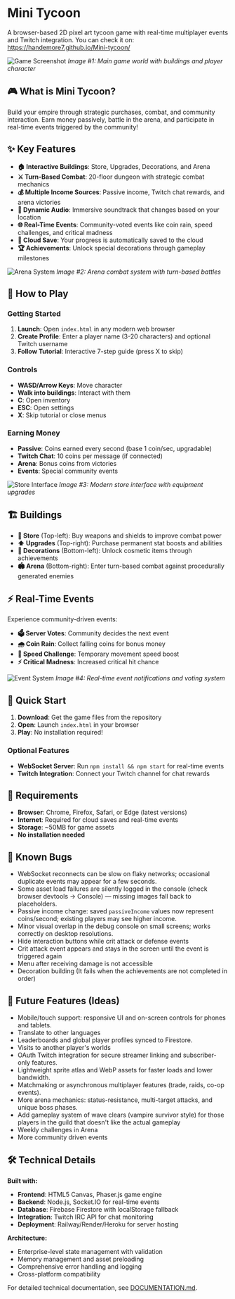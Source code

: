 # Mini Tycoon

A browser-based 2D pixel art tycoon game with real-time multiplayer events and Twitch integration.
You can check it on: https://handemore7.github.io/Mini-tycoon/

![Game Screenshot](assets/screenshots/image1.png)
*Image #1: Main game world with buildings and player character*

## 🎮 What is Mini Tycoon?

Build your empire through strategic purchases, combat, and community interaction. Earn money passively, battle in the arena, and participate in real-time events triggered by the community!

## ✨ Key Features

- **🏠 Interactive Buildings**: Store, Upgrades, Decorations, and Arena
- **⚔️ Turn-Based Combat**: 20-floor dungeon with strategic combat mechanics
- **💰 Multiple Income Sources**: Passive income, Twitch chat rewards, and arena victories
- **🎵 Dynamic Audio**: Immersive soundtrack that changes based on your location
- **🌐 Real-Time Events**: Community-voted events like coin rain, speed challenges, and critical madness
- **💾 Cloud Save**: Your progress is automatically saved to the cloud
- **🏆 Achievements**: Unlock special decorations through gameplay milestones

![Arena System](assets/screenshots/image2.png)
*Image #2: Arena combat system with turn-based battles*

## 🎯 How to Play

### Getting Started
1. **Launch**: Open `index.html` in any modern web browser
2. **Create Profile**: Enter a player name (3-20 characters) and optional Twitch username
3. **Follow Tutorial**: Interactive 7-step guide (press X to skip)

### Controls
- **WASD/Arrow Keys**: Move character
- **Walk into buildings**: Interact with them
- **C**: Open inventory
- **ESC**: Open settings
- **X**: Skip tutorial or close menus

### Earning Money
- **Passive**: Coins earned every second (base 1 coin/sec, upgradable)
- **Twitch Chat**: 10 coins per message (if connected)
- **Arena**: Bonus coins from victories
- **Events**: Special community events

![Store Interface](assets/screenshots/image3.png)
*Image #3: Modern store interface with equipment upgrades*

## 🏗️ Buildings

- **🛒 Store** (Top-left): Buy weapons and shields to improve combat power
- **⬆️ Upgrades** (Top-right): Purchase permanent stat boosts and abilities
- **🏺 Decorations** (Bottom-left): Unlock cosmetic items through achievements
- **🏟️ Arena** (Bottom-right): Enter turn-based combat against procedurally generated enemies

## ⚡ Real-Time Events

Experience community-driven events:
- **🗳️ Server Votes**: Community decides the next event
- **🌧️ Coin Rain**: Collect falling coins for bonus money
- **🏃 Speed Challenge**: Temporary movement speed boost
- **⚡ Critical Madness**: Increased critical hit chance

![Event System](assets/screenshots/image4.png)
*Image #4: Real-time event notifications and voting system*

## 🚀 Quick Start

1. **Download**: Get the game files from the repository
2. **Open**: Launch `index.html` in your browser
3. **Play**: No installation required!

### Optional Features
- **WebSocket Server**: Run `npm install && npm start` for real-time events
- **Twitch Integration**: Connect your Twitch channel for chat rewards

## 📱 Requirements

- **Browser**: Chrome, Firefox, Safari, or Edge (latest versions)
- **Internet**: Required for cloud saves and real-time events
- **Storage**: ~50MB for game assets
- **No installation needed**

## 🐛 Known Bugs
- WebSocket reconnects can be slow on flaky networks; occasional duplicate events may appear for a few seconds.
- Some asset load failures are silently logged in the console (check browser devtools → Console) — missing images fall back to placeholders.
- Passive income change: saved `passiveIncome` values now represent coins/second; existing players may see higher income.
- Minor visual overlap in the debug console on small screens; works correctly on desktop resolutions.
- Hide interaction buttons while crit attack or defense events
- Crit attack event appears and stays in the screen until the event is triggered again
- Menu after receiving damage is not accessible
- Decoration building (It fails when the achievements are not completed in order)

## 🚧 Future Features (Ideas)
- Mobile/touch support: responsive UI and on-screen controls for phones and tablets.
- Translate to other languages
- Leaderboards and global player profiles synced to Firestore.
- Visits to another player's worlds
- OAuth Twitch integration for secure streamer linking and subscriber-only features.
- Lightweight sprite atlas and WebP assets for faster loads and lower bandwidth.
- Matchmaking or asynchronous multiplayer features (trade, raids, co-op events).
- More arena mechanics: status-resistance, multi-target attacks, and unique boss phases.
- Add gameplay system of wave clears (vampire survivor style) for those players in the guild that doesn't like the actual gameplay
- Weekly challenges in Arena
- More community driven events

## 🛠️ Technical Details

**Built with:**
- **Frontend**: HTML5 Canvas, Phaser.js game engine
- **Backend**: Node.js, Socket.IO for real-time events
- **Database**: Firebase Firestore with localStorage fallback
- **Integration**: Twitch IRC API for chat monitoring
- **Deployment**: Railway/Render/Heroku for server hosting

**Architecture:**
- Enterprise-level state management with validation
- Memory management and asset preloading
- Comprehensive error handling and logging
- Cross-platform compatibility

For detailed technical documentation, see [DOCUMENTATION.md](DOCUMENTATION.md).